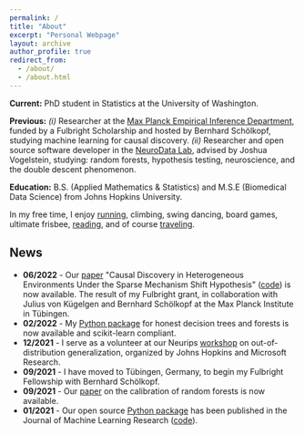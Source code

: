 ```yaml
---
permalink: /
title: "About"
excerpt: "Personal Webpage"
layout: archive
author_profile: true
redirect_from: 
  - /about/
  - /about.html
---
```


**Current:** PhD student in Statistics at the University of Washington.

**Previous:** _(i)_ Researcher at the [Max Planck Empirical Inference Department](https://is.mpg.de/employees/rperry), funded by a Fulbright Scholarship and hosted by Bernhard Schölkopf, studying machine learning for causal discovery. _(ii)_ Researcher and open source software developer in the [NeuroData Lab](https://neurodata.io/about), advised by Joshua Vogelstein, studying: random forests, hypothesis testing, neuroscience, and the double descent phenomenon.

**Education:** B.S. (Applied Mathematics & Statistics) and M.S.E (Biomedical Data Science) from Johns Hopkins University.

In my free time, I enjoy [running](https://www.strava.com/athletes/53839031), climbing, swing dancing, board games, ultimate frisbee, [reading](https://www.goodreads.com/user/show/107774777-rp), and of course [traveling](https://www.google.com/maps/d/edit?mid=1rdoCbZ2kjhfwcyMsHvNRME3xW_HYIkDj&usp=sharing).


## News
- **06/2022** - Our [paper](https://arxiv.org/abs/2206.02013) "Causal Discovery in Heterogeneous Environments Under the Sparse Mechanism Shift Hypothesis" ([code](https://github.com/rflperry/sparse_shift)) is now available. The result of my Fulbright grant, in collaboration with Julius von Kügelgen and Bernhard Schölkopf at the Max Planck Institute in Tübingen.
- **02/2022**  - My [Python package](https://github.com/neurodata/honest-forests) for honest decision trees and forests is now available and scikit-learn compliant.
- **12/2021** - I serve as a volunteer at our Neurips [workshop](https://nips.cc/Conferences/2021/ScheduleMultitrack?event=21852) on out-of-distribution generalization, organized by Johns Hopkins and Microsoft Research.
- **09/2021** - I have moved to Tübingen, Germany, to begin my Fulbright Fellowship with Bernhard Schölkopf.
- **09/2021** - Our [paper](https://arxiv.org/abs/1907.00325) on the calibration of random forests is now available.
- **01/2021** - Our open source [Python package](https://www.jmlr.org/papers/volume22/20-1370/20-1370.pdf) has been published in the Journal of Machine Learning Research ([code](https://mvlearn.github.io/)).

